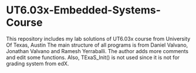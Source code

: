 # UT6.03x-Embedded-Systems-Course
This repository includes my lab solutions of UT6.03x course from University Of Texas, Austin
The main structure of all programs is from  Daniel Valvano, Jonathan Valvano and Ramesh Yerraballi. The author adds more comments
and edit some functions. Also, TExaS_Init() is not used since it is not for grading system from edX.
